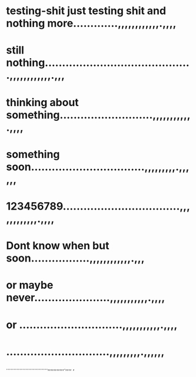 # testing-shit just testing shit and  nothing more.............,,,,,,,,,,,,.,,,,
# still nothing...........................................,,,,,,,,,,,,.,,,
# thinking about something...........................,,,,,,,,,,,.,,,,
# something soon.................................,,,,,,,,,.,,,,,,
# 123456789..................................,,,,,,,,,,,,.,,,,
# Dont know when but soon.................,,,,,,,,,,,,.,,,
# or maybe never......................,,,,,,,,,,,.,,,,
# or ..............................,,,,,,,,,,,.,,,,
# ..............................,,,,,,,,,.,,,,,,
............................,,,,,,,,,,,.,,,,
,
